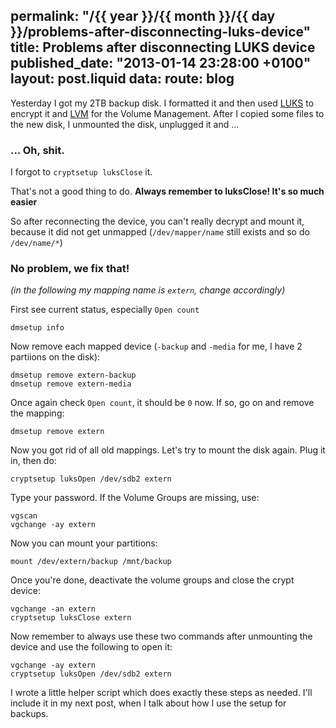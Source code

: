 permalink: "/{{ year }}/{{ month }}/{{ day }}/problems-after-disconnecting-luks-device"
title: Problems after disconnecting LUKS device
published_date: "2013-01-14 23:28:00 +0100"
layout: post.liquid
data:
  route: blog
---
Yesterday I got my 2TB backup disk. I formatted it and then used [LUKS][] to encrypt it and [LVM][] for the Volume Management.
After I copied some files to the new disk, I unmounted the disk, unplugged it and ...

### ... Oh, shit.

I forgot to `cryptsetup luksClose` it.

That's not a good thing to do. __Always remember to luksClose! It's so much easier__

So after reconnecting the device, you can't really decrypt and mount it, because it did not get unmapped (`/dev/mapper/name` still exists and so do `/dev/name/*`)

### No problem, we fix that!

_(in the following my mapping name is `extern`, change accordingly)_

First see current status, especially `Open count`

    dmsetup info

Now remove each mapped device (`-backup` and `-media` for me, I have 2 partiions on the disk):

    dmsetup remove extern-backup
    dmsetup remove extern-media

Once again check `Open count`, it should be `0` now. If so, go on and remove the mapping:

    dmsetup remove extern

Now you got rid of all old mappings. Let's try to mount the disk again. Plug it in, then do:

    cryptsetup luksOpen /dev/sdb2 extern

Type your password.
If the Volume Groups are missing, use:

    vgscan
    vgchange -ay extern

Now you can mount your partitions:

    mount /dev/extern/backup /mnt/backup

Once you're done, deactivate the volume groups and close the crypt device:

    vgchange -an extern
    cryptsetup luksClose extern

Now remember to always use these two commands after unmounting the device and use the following to open it:

    vgchange -ay extern
    cryptsetup luksOpen /dev/sdb2 extern

I wrote a little helper script which does exactly these steps as needed. I'll include it in my next post, when I talk about how I use the setup for backups.

[luks]: https://wiki.archlinux.org/index.php/LUKS
[lvm]: https://wiki.archlinux.org/index.php/LVM
